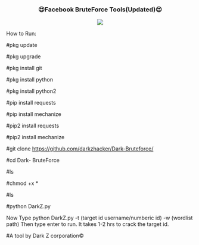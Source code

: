 <!-- markdownlint-disable MD033 MD041 -->
<p align="center">
  <h3 align="center">😍Facebook BruteForce Tools(Updated)😍</h3>
</p>

<p align="center">
  <img src="https://readme-typing-svg.demolab.com/?lines=Hello+I'm+Dark+Z!;Dark+Z+is+Not+A+Name+Bro!;Dark+Z+Is+A+Brand😎!;Thank+Everyone😘;+Love+You+All+My+Follower's!&font=Fira%20Code&center=true&width=380&height=50&duration=4000&pause=1000">
</p> 

How to Run:

#pkg update

#pkg upgrade

#pkg install git

#pkg install python

#pkg install python2

#pip install requests

#pip install mechanize

#pip2 install requests

#pip2 install mechanize

#git clone https://github.com/darkzhacker/Dark-Bruteforce/

#cd Dark- BruteForce

#ls

#chmod +x *

#ls

#python DarkZ.py

Now Type python DarkZ.py -t (target id username/numberic id) -w (wordlist path) 
Then type enter to run.
It takes 1-2 hrs to crack the target id.


#A tool by Dark Z corporation©


